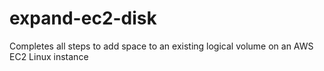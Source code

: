 # expand-ec2-disk
Completes all steps to add space to an existing logical volume on an AWS EC2 Linux instance
